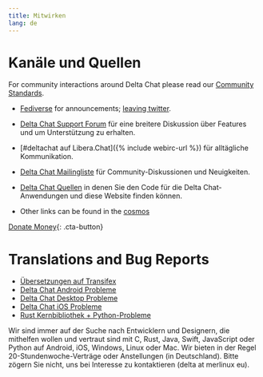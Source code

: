 ```yaml
---
title: Mitwirken
lang: de
---
```


# Kanäle und Quellen

For community interactions around Delta Chat please read our [Community Standards](community-standards).

- [Fediverse](https://chaos.social/web/@delta) for announcements;
  [leaving twitter](https://twitter.com/delta_chat/status/1603771336060436483).

- [Delta Chat Support Forum](https://support.delta.chat) für eine breitere
Diskussion über Features und um Unterstützung zu erhalten.

- [#deltachat auf Libera.Chat]({% include webirc-url %}) für alltägliche Kommunikation.

- [Delta Chat Mailingliste](https://lists.codespeak.net/postorius/lists/delta.codespeak.net/) 
  für Community-Diskussionen und Neuigkeiten.

- [Delta Chat Quellen](https://github.com/deltachat/) in denen Sie
  den Code für die Delta Chat-Anwendungen und diese Website finden können.
  
- Other links can be found in the [cosmos](https://cosmos.delta.chat)

[Donate Money](donate){: .cta-button}

# Translations and Bug Reports

- [Übersetzungen auf Transifex](https://www.transifex.com/delta-chat/public/)
- [Delta Chat Android Probleme](https://github.com/deltachat/deltachat-android/issues)
- [Delta Chat Desktop Probleme](https://github.com/deltachat/deltachat-desktop/issues)
- [Delta Chat iOS Probleme](https://github.com/deltachat/deltachat-ios/issues)
- [Rust Kernbibliothek + Python-Probleme](https://github.com/deltachat/deltachat-core-rust/issues)

Wir sind immer auf der Suche nach Entwicklern und Designern, die mithelfen wollen und vertraut sind mit C, Rust, Java, Swift, JavaScript oder Python auf Android, iOS, Windows, Linux oder Mac.
Wir bieten in der Regel 20-Stundenwoche-Verträge oder Anstellungen (in Deutschland). 
Bitte zögern Sie nicht, uns bei Interesse zu kontaktieren (delta at merlinux eu).